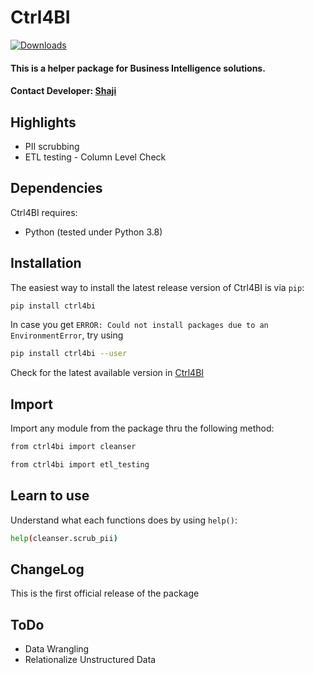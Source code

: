 # Ctrl4BI 
[![Downloads](http://pepy.tech/badge/ctrl4bi)](http://pepy.tech/project/ctrl4bi)

#### This is a helper package for Business Intelligence solutions.

#### Contact Developer: [Shaji](https://www.linkedin.com/in/shaji-james/)

## Highlights
- PII scrubbing
- ETL testing - Column Level Check

## Dependencies

Ctrl4BI requires:

* Python (tested under Python 3.8)

## Installation

The easiest way to install the latest release version of Ctrl4BI is via ```pip```:
```bash
pip install ctrl4bi
```
In case you get ```ERROR: Could not install packages due to an EnvironmentError```, try using
```bash
pip install ctrl4bi --user
```
Check for the latest available version in [Ctrl4BI](https://pypi.org/project/ctrl4bi/)

## Import

Import any module from the package thru the following method:
```bash
from ctrl4bi import cleanser
```
```bash
from ctrl4bi import etl_testing
```

## Learn to use

Understand what each functions does by using ```help()```:
```bash
help(cleanser.scrub_pii)
```

## ChangeLog

This is the first official release of the package

## ToDo

- Data Wrangling
- Relationalize Unstructured Data

